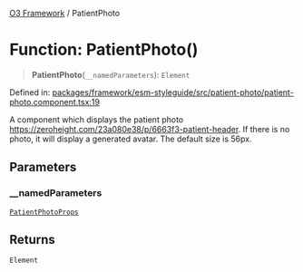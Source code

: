 [O3 Framework](../API.md) / PatientPhoto

# Function: PatientPhoto()

> **PatientPhoto**(`__namedParameters`): `Element`

Defined in: [packages/framework/esm-styleguide/src/patient-photo/patient-photo.component.tsx:19](https://github.com/its-kios09/openmrs-esm-core/blob/main/packages/framework/esm-styleguide/src/patient-photo/patient-photo.component.tsx#L19)

A component which displays the patient photo https://zeroheight.com/23a080e38/p/6663f3-patient-header. If there is no photo, it will display a generated avatar. The default size is 56px.

## Parameters

### \_\_namedParameters

[`PatientPhotoProps`](../interfaces/PatientPhotoProps.md)

## Returns

`Element`
